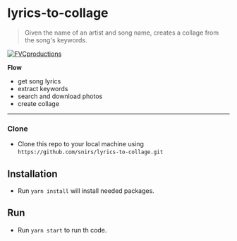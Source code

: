 
# lyrics-to-collage

> Given the name of an artist and song name, creates a collage from the song's keywords.

<a href="https://www.shareicon.net/data/256x256/2015/09/15/641196_music_512x512.png"><img src="https://www.shareicon.net/data/256x256/2015/09/15/641196_music_512x512.png" title="FVCproductions" alt="FVCproductions"></a>

**Flow**

- get song lyrics
- extract keywords
- search and download photos
- create collage

---

### Clone

- Clone this repo to your local machine using `https://github.com/snirs/lyrics-to-collage.git`

## Installation

- Run `yarn install` will install needed packages.

## Run

- Run `yarn start` to run th code.

